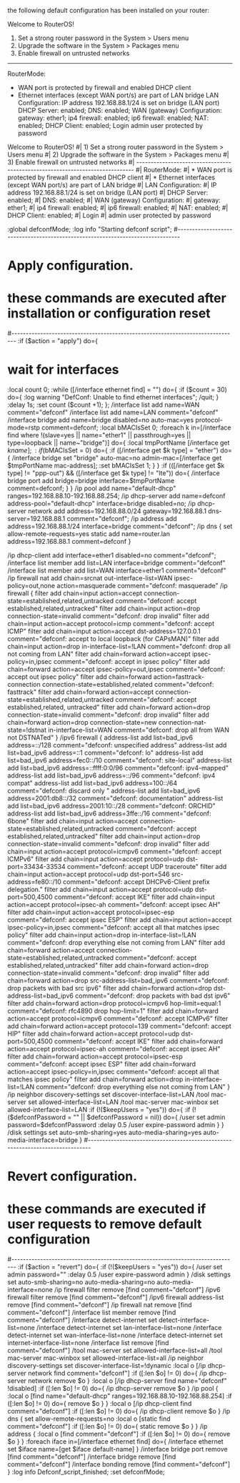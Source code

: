 the following default configuration has been installed on your router:

Welcome to RouterOS!
   1) Set a strong router password in the System > Users menu
   2) Upgrade the software in the System > Packages menu
   3) Enable firewall on untrusted networks
-----------------------------------------------------------------------------
RouterMode:
 * WAN port is protected by firewall and enabled DHCP client
 * Ethernet interfaces (except WAN port/s) are part of LAN bridge
LAN Configuration:
    IP address 192.168.88.1/24 is set on bridge (LAN port)
    DHCP Server: enabled;
    DNS: enabled;
WAN (gateway) Configuration:
    gateway:       ether1;
    ip4 firewall:  enabled;
    ip6 firewall:  enabled;
    NAT:   enabled;
    DHCP Client: enabled;
Login
    admin user protected by password


Welcome to RouterOS!
#|    1) Set a strong router password in the System > Users menu
#|    2) Upgrade the software in the System > Packages menu
#|    3) Enable firewall on untrusted networks
#| -----------------------------------------------------------------------------
#| RouterMode:
#|  * WAN port is protected by firewall and enabled DHCP client
#|  * Ethernet interfaces (except WAN port/s) are part of LAN bridge
#| LAN Configuration:
#|     IP address 192.168.88.1/24 is set on bridge (LAN port)
#|     DHCP Server: enabled;
#|     DNS: enabled;
#| WAN (gateway) Configuration:
#|     gateway:       ether1;
#|     ip4 firewall:  enabled;
#|     ip6 firewall:  enabled;
#|     NAT:   enabled;
#|     DHCP Client: enabled;
#| Login
#|     admin user protected by password

:global defconfMode;
:log info "Starting defconf script";
#-------------------------------------------------------------------------------
# Apply configuration.
# these commands are executed after installation or configuration reset
#-------------------------------------------------------------------------------
:if ($action = "apply") do={
  # wait for interfaces
  :local count 0;
  :while ([/interface ethernet find] = "") do={
    :if ($count = 30) do={
      :log warning "DefConf: Unable to find ethernet interfaces";
      /quit;
    }
    :delay 1s; :set count ($count +1); 
  };
 /interface list add name=WAN comment="defconf"
 /interface list add name=LAN comment="defconf"
 /interface bridge
   add name=bridge disabled=no auto-mac=yes protocol-mode=rstp comment=defconf;
 :local bMACIsSet 0;
 :foreach k in=[/interface find where !(slave=yes   || name="ether1" || passthrough=yes || type=loopback || name~"bridge")] do={
   :local tmpPortName [/interface get $k name];
   :if ($bMACIsSet = 0) do={
     :if ([/interface get $k type] = "ether") do={
       /interface bridge set "bridge" auto-mac=no admin-mac=[/interface get $tmpPortName mac-address];
       :set bMACIsSet 1;
     }
   }
     :if (([/interface get $k type] != "ppp-out") && ([/interface get $k type] != "lte")) do={
       /interface bridge port
         add bridge=bridge interface=$tmpPortName comment=defconf;
     }
   }
   /ip pool add name="default-dhcp" ranges=192.168.88.10-192.168.88.254;
   /ip dhcp-server
     add name=defconf address-pool="default-dhcp" interface=bridge disabled=no;
   /ip dhcp-server network
     add address=192.168.88.0/24 gateway=192.168.88.1 dns-server=192.168.88.1 comment="defconf";
  /ip address add address=192.168.88.1/24 interface=bridge comment="defconf";
 /ip dns {
     set allow-remote-requests=yes
     static add name=router.lan address=192.168.88.1 comment=defconf
 }

   /ip dhcp-client add interface=ether1 disabled=no comment="defconf";
 /interface list member add list=LAN interface=bridge comment="defconf"
 /interface list member add list=WAN interface=ether1 comment="defconf"
 /ip firewall nat add chain=srcnat out-interface-list=WAN ipsec-policy=out,none action=masquerade comment="defconf: masquerade"
 /ip firewall {
   filter add chain=input action=accept connection-state=established,related,untracked comment="defconf: accept established,related,untracked"
   filter add chain=input action=drop connection-state=invalid comment="defconf: drop invalid"
   filter add chain=input action=accept protocol=icmp comment="defconf: accept ICMP"
   filter add chain=input action=accept dst-address=127.0.0.1 comment="defconf: accept to local loopback (for CAPsMAN)"
   filter add chain=input action=drop in-interface-list=!LAN comment="defconf: drop all not coming from LAN"
   filter add chain=forward action=accept ipsec-policy=in,ipsec comment="defconf: accept in ipsec policy"
   filter add chain=forward action=accept ipsec-policy=out,ipsec comment="defconf: accept out ipsec policy"
   filter add chain=forward action=fasttrack-connection connection-state=established,related comment="defconf: fasttrack"
   filter add chain=forward action=accept connection-state=established,related,untracked comment="defconf: accept established,related, untracked"
   filter add chain=forward action=drop connection-state=invalid comment="defconf: drop invalid"
   filter add chain=forward action=drop connection-state=new connection-nat-state=!dstnat in-interface-list=WAN comment="defconf: drop all from WAN not DSTNATed"
 }
 /ipv6 firewall {
   address-list add list=bad_ipv6 address=::/128 comment="defconf: unspecified address"
   address-list add list=bad_ipv6 address=::1 comment="defconf: lo"
   address-list add list=bad_ipv6 address=fec0::/10 comment="defconf: site-local"
   address-list add list=bad_ipv6 address=::ffff:0:0/96 comment="defconf: ipv4-mapped"
   address-list add list=bad_ipv6 address=::/96 comment="defconf: ipv4 compat"
   address-list add list=bad_ipv6 address=100::/64 comment="defconf: discard only "
   address-list add list=bad_ipv6 address=2001:db8::/32 comment="defconf: documentation"
   address-list add list=bad_ipv6 address=2001:10::/28 comment="defconf: ORCHID"
   address-list add list=bad_ipv6 address=3ffe::/16 comment="defconf: 6bone"
   filter add chain=input action=accept connection-state=established,related,untracked comment="defconf: accept established,related,untracked"
   filter add chain=input action=drop connection-state=invalid comment="defconf: drop invalid"
   filter add chain=input action=accept protocol=icmpv6 comment="defconf: accept ICMPv6"
   filter add chain=input action=accept protocol=udp dst-port=33434-33534 comment="defconf: accept UDP traceroute"
   filter add chain=input action=accept protocol=udp dst-port=546 src-address=fe80::/10 comment="defconf: accept DHCPv6-Client prefix delegation."
   filter add chain=input action=accept protocol=udp dst-port=500,4500 comment="defconf: accept IKE"
   filter add chain=input action=accept protocol=ipsec-ah comment="defconf: accept ipsec AH"
   filter add chain=input action=accept protocol=ipsec-esp comment="defconf: accept ipsec ESP"
   filter add chain=input action=accept ipsec-policy=in,ipsec comment="defconf: accept all that matches ipsec policy"
   filter add chain=input action=drop in-interface-list=!LAN comment="defconf: drop everything else not coming from LAN"
   filter add chain=forward action=accept connection-state=established,related,untracked comment="defconf: accept established,related,untracked"
   filter add chain=forward action=drop connection-state=invalid comment="defconf: drop invalid"
   filter add chain=forward action=drop src-address-list=bad_ipv6 comment="defconf: drop packets with bad src ipv6"
   filter add chain=forward action=drop dst-address-list=bad_ipv6 comment="defconf: drop packets with bad dst ipv6"
   filter add chain=forward action=drop protocol=icmpv6 hop-limit=equal:1 comment="defconf: rfc4890 drop hop-limit=1"
   filter add chain=forward action=accept protocol=icmpv6 comment="defconf: accept ICMPv6"
   filter add chain=forward action=accept protocol=139 comment="defconf: accept HIP"
   filter add chain=forward action=accept protocol=udp dst-port=500,4500 comment="defconf: accept IKE"
   filter add chain=forward action=accept protocol=ipsec-ah comment="defconf: accept ipsec AH"
   filter add chain=forward action=accept protocol=ipsec-esp comment="defconf: accept ipsec ESP"
   filter add chain=forward action=accept ipsec-policy=in,ipsec comment="defconf: accept all that matches ipsec policy"
   filter add chain=forward action=drop in-interface-list=!LAN comment="defconf: drop everything else not coming from LAN"
 }
   /ip neighbor discovery-settings set discover-interface-list=LAN
   /tool mac-server set allowed-interface-list=LAN
   /tool mac-server mac-winbox set allowed-interface-list=LAN
 :if (!($keepUsers = "yes")) do={
   :if (!($defconfPassword = "" || $defconfPassword = nil)) do={
     /user set admin password=$defconfPassword
     :delay 0.5
     /user expire-password admin 
   }
 }
/disk settings
  set auto-smb-sharing=yes auto-media-sharing=yes auto-media-interface=bridge
}
#-------------------------------------------------------------------------------
# Revert configuration.
# these commands are executed if user requests to remove default configuration
#-------------------------------------------------------------------------------
:if ($action = "revert") do={
 :if (!($keepUsers = "yes")) do={
   /user set admin password=""
   :delay 0.5
   /user expire-password admin 
 }
 /disk settings
 set auto-smb-sharing=no auto-media-sharing=no auto-media-interface=none
 /ip firewall filter remove [find comment~"defconf"]
 /ipv6 firewall filter remove [find comment~"defconf"]
 /ipv6 firewall address-list remove [find comment~"defconf"]
 /ip firewall nat remove [find comment~"defconf"]
 /interface list member remove [find comment~"defconf"]
 /interface detect-internet set detect-interface-list=none
 /interface detect-internet set lan-interface-list=none
 /interface detect-internet set wan-interface-list=none
 /interface detect-internet set internet-interface-list=none
 /interface list remove [find comment~"defconf"]
 /tool mac-server set allowed-interface-list=all
 /tool mac-server mac-winbox set allowed-interface-list=all
 /ip neighbor discovery-settings set discover-interface-list=!dynamic
   :local o [/ip dhcp-server network find comment="defconf"]
   :if ([:len $o] != 0) do={ /ip dhcp-server network remove $o }
   :local o [/ip dhcp-server find name="defconf" !disabled]
   :if ([:len $o] != 0) do={ /ip dhcp-server remove $o }
   /ip pool {
     :local o [find name="default-dhcp" ranges=192.168.88.10-192.168.88.254]
     :if ([:len $o] != 0) do={ remove $o }
   }
   :local o [/ip dhcp-client find comment="defconf"]
   :if ([:len $o] != 0) do={ /ip dhcp-client remove $o }
 /ip dns {
   set allow-remote-requests=no
   :local o [static find comment="defconf"]
   :if ([:len $o] != 0) do={ static remove $o }
 }
 /ip address {
   :local o [find comment="defconf"]
   :if ([:len $o] != 0) do={ remove $o }
 }
 :foreach iface in=[/interface ethernet find] do={
   /interface ethernet set $iface name=[get $iface default-name]
 }
 /interface bridge port remove [find comment="defconf"]
 /interface bridge remove [find comment="defconf"]
 /interface bonding remove [find comment="defconf"]
}
:log info Defconf_script_finished;
:set defconfMode;
